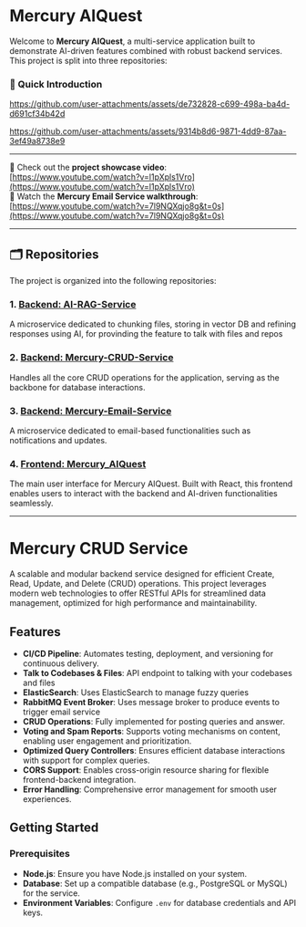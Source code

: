 # Mercury AIQuest

Welcome to **Mercury AIQuest**, a multi-service application built to demonstrate AI-driven features combined with robust backend services. This project is split into three repositories:

### 🌟 Quick Introduction

https://github.com/user-attachments/assets/de732828-c699-498a-ba4d-d691cf34b42d


https://github.com/user-attachments/assets/9314b8d6-9871-4dd9-87aa-3ef49a8738e9

---

🚀 Check out the **project showcase video**: [https://www.youtube.com/watch?v=l1pXpls1Vro](https://www.youtube.com/watch?v=l1pXpls1Vro)  
📧 Watch the **Mercury Email Service walkthrough**: [https://www.youtube.com/watch?v=7l9NQXqjo8g&t=0s](https://www.youtube.com/watch?v=7l9NQXqjo8g&t=0s)

---

## 🗂️ Repositories

The project is organized into the following repositories:

### 1. [Backend: AI-RAG-Service](https://github.com/SidTheKid-dotcom/AI-RAG-Service)
A microservice dedicated to chunking files, storing in vector DB and refining responses using AI, for provinding the feature to talk with files and repos

### 2. [Backend: Mercury-CRUD-Service](https://github.com/SidTheKid-dotcom/Mercury-CRUD-Service)
Handles all the core CRUD operations for the application, serving as the backbone for database interactions.

### 3. [Backend: Mercury-Email-Service](https://github.com/SidTheKid-dotcom/Mercury-Email-Service)
A microservice dedicated to email-based functionalities such as notifications and updates.

### 4. [Frontend: Mercury_AIQuest](https://github.com/DarkHeart01/Mercury_AIQuest)
The main user interface for Mercury AIQuest. Built with React, this frontend enables users to interact with the backend and AI-driven functionalities seamlessly.

---

# Mercury CRUD Service

A scalable and modular backend service designed for efficient Create, Read, Update, and Delete (CRUD) operations. This project leverages modern web technologies to offer RESTful APIs for streamlined data management, optimized for high performance and maintainability.

## Features

- **CI/CD Pipeline**: Automates testing, deployment, and versioning for continuous delivery.
- **Talk to Codebases & Files**: API endpoint to talking with your codebases and files
- **ElasticSearch**: Uses ElasticSearch to manage fuzzy queries
- **RabbitMQ Event Broker**: Uses message broker to produce events to trigger email service
- **CRUD Operations**: Fully implemented for posting queries and answer.
- **Voting and Spam Reports**: Supports voting mechanisms on content, enabling user engagement and prioritization.
- **Optimized Query Controllers**: Ensures efficient database interactions with support for complex queries.
- **CORS Support**: Enables cross-origin resource sharing for flexible frontend-backend integration.
- **Error Handling**: Comprehensive error management for smooth user experiences.

## Getting Started

### Prerequisites

- **Node.js**: Ensure you have Node.js installed on your system.
- **Database**: Set up a compatible database (e.g., PostgreSQL or MySQL) for the service.
- **Environment Variables**: Configure `.env` for database credentials and API keys.

